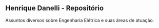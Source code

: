 ## Henrique Danelli - Repositório 

Assuntos diversos sobre Engenharia Elétrica e suas áreas de atuação.

